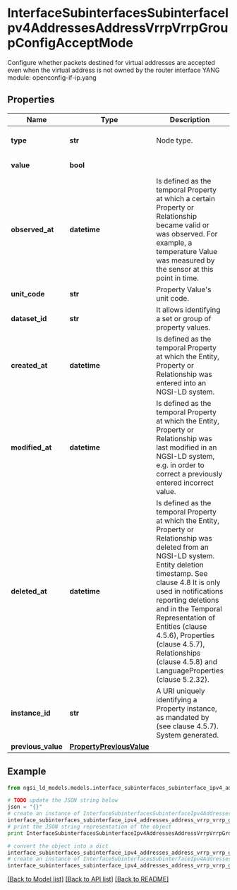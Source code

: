 # InterfaceSubinterfacesSubinterfaceIpv4AddressesAddressVrrpVrrpGroupConfigAcceptMode

Configure whether packets destined for virtual addresses are accepted even when the virtual address is not owned by the router interface  YANG module: openconfig-if-ip.yang 

## Properties

Name | Type | Description | Notes
------------ | ------------- | ------------- | -------------
**type** | **str** | Node type.  | [optional] [default to 'Property']
**value** | **bool** |  | [default to False]
**observed_at** | **datetime** | Is defined as the temporal Property at which a certain Property or Relationship became valid or was observed. For example, a temperature Value was measured by the sensor at this point in time.  | [optional] 
**unit_code** | **str** | Property Value&#39;s unit code.  | [optional] 
**dataset_id** | **str** | It allows identifying a set or group of property values.  | [optional] 
**created_at** | **datetime** | Is defined as the temporal Property at which the Entity, Property or Relationship was entered into an NGSI-LD system.  | [optional] [readonly] 
**modified_at** | **datetime** | Is defined as the temporal Property at which the Entity, Property or Relationship was last modified in an NGSI-LD system, e.g. in order to correct a previously entered incorrect value.  | [optional] [readonly] 
**deleted_at** | **datetime** | Is defined as the temporal Property at which the Entity, Property or Relationship was deleted from an NGSI-LD system.  Entity deletion timestamp. See clause 4.8 It is only used in notifications reporting deletions and in the Temporal Representation of Entities (clause 4.5.6), Properties (clause 4.5.7), Relationships (clause 4.5.8) and LanguageProperties (clause 5.2.32).  | [optional] [readonly] 
**instance_id** | **str** | A URI uniquely identifying a Property instance, as mandated by (see clause 4.5.7). System generated.  | [optional] [readonly] 
**previous_value** | [**PropertyPreviousValue**](PropertyPreviousValue.md) |  | [optional] 

## Example

```python
from ngsi_ld_models.models.interface_subinterfaces_subinterface_ipv4_addresses_address_vrrp_vrrp_group_config_accept_mode import InterfaceSubinterfacesSubinterfaceIpv4AddressesAddressVrrpVrrpGroupConfigAcceptMode

# TODO update the JSON string below
json = "{}"
# create an instance of InterfaceSubinterfacesSubinterfaceIpv4AddressesAddressVrrpVrrpGroupConfigAcceptMode from a JSON string
interface_subinterfaces_subinterface_ipv4_addresses_address_vrrp_vrrp_group_config_accept_mode_instance = InterfaceSubinterfacesSubinterfaceIpv4AddressesAddressVrrpVrrpGroupConfigAcceptMode.from_json(json)
# print the JSON string representation of the object
print InterfaceSubinterfacesSubinterfaceIpv4AddressesAddressVrrpVrrpGroupConfigAcceptMode.to_json()

# convert the object into a dict
interface_subinterfaces_subinterface_ipv4_addresses_address_vrrp_vrrp_group_config_accept_mode_dict = interface_subinterfaces_subinterface_ipv4_addresses_address_vrrp_vrrp_group_config_accept_mode_instance.to_dict()
# create an instance of InterfaceSubinterfacesSubinterfaceIpv4AddressesAddressVrrpVrrpGroupConfigAcceptMode from a dict
interface_subinterfaces_subinterface_ipv4_addresses_address_vrrp_vrrp_group_config_accept_mode_form_dict = interface_subinterfaces_subinterface_ipv4_addresses_address_vrrp_vrrp_group_config_accept_mode.from_dict(interface_subinterfaces_subinterface_ipv4_addresses_address_vrrp_vrrp_group_config_accept_mode_dict)
```
[[Back to Model list]](../README.md#documentation-for-models) [[Back to API list]](../README.md#documentation-for-api-endpoints) [[Back to README]](../README.md)


